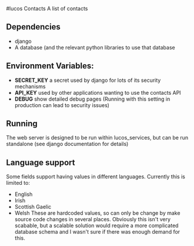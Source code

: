 #lucos Contacts
A list of contacts

## Dependencies
* django
* A database (and the relevant python libraries to use that database

## Environment Variables:

* **SECRET_KEY** a secret used by django for lots of its security mechanisms
* **API_KEY** used by other applications wanting to use the contacts API
* **DEBUG** show detailed debug pages (Running with this setting in production can lead to security issues)

## Running
The web server is designed to be run within lucos_services, but can be run standalone (see django documentation for details)

## Language support
Some fields support having values in different languages.  Currently this is limited to:
* English
* Irish
* Scottish Gaelic
* Welsh
These are hardcoded values, so can only be change by make source code changes in several places.  Obviously this isn't very scabable, but a scalable solution would require a more complicated database schema and I wasn't sure if there was enough demand for this.
